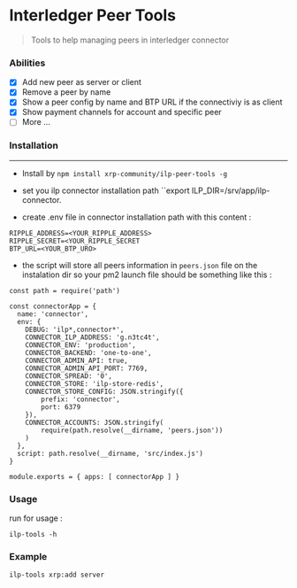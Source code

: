 # Interledger Peer Tools
> Tools to help managing peers in interledger connector

### Abilities

- [x] Add new peer as server or client 
- [x] Remove a peer by name
- [x] Show a peer config by name and BTP URL if the connectiviy is as client 
- [x] Show payment channels for account and specific peer
- [ ] More ...

### Installation
------------

* Install by ``npm install xrp-community/ilp-peer-tools -g``

* set you ilp connector installation path ``export ILP_DIR=/srv/app/ilp-connector.

* create .env file in connector installation path with this content :

```
RIPPLE_ADDRESS=<YOUR_RIPPLE_ADDRESS>
RIPPLE_SECRET=<YOUR_RIPPLE_SECRET
BTP_URL=<YOUR_BTP_URO>
```

* the script will store all peers information in `peers.json` file on the instalation dir so your pm2 launch file should be something like this :

```
const path = require('path')

const connectorApp = {
  name: 'connector',
  env: {
    DEBUG: 'ilp*,connector*',
    CONNECTOR_ILP_ADDRESS: 'g.n3tc4t',
    CONNECTOR_ENV: 'production',
    CONNECTOR_BACKEND: 'one-to-one',
    CONNECTOR_ADMIN_API: true,
    CONNECTOR_ADMIN_API_PORT: 7769,
    CONNECTOR_SPREAD: '0',
    CONNECTOR_STORE: 'ilp-store-redis',
    CONNECTOR_STORE_CONFIG: JSON.stringify({
        prefix: 'connector',
        port: 6379
    }),
    CONNECTOR_ACCOUNTS: JSON.stringify(
        require(path.resolve(__dirname, 'peers.json'))
    )
  },
  script: path.resolve(__dirname, 'src/index.js')
}

module.exports = { apps: [ connectorApp ] }
```



### Usage

run for usage :

```ilp-tools -h```

### Example

```ilp-tools xrp:add server```




